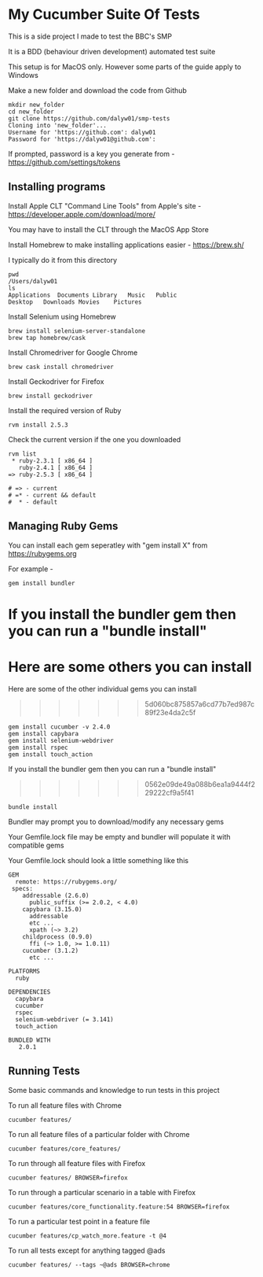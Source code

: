 # My Cucumber Suite Of Tests

This is a side project I made to test the BBC's SMP

It is a BDD (behaviour driven development) automated test suite

This setup is for MacOS only. However some parts of the guide apply to Windows

Make a new folder and download the code from Github

```
mkdir new_folder
cd new_folder
git clone https://github.com/dalyw01/smp-tests
Cloning into 'new_folder'...
Username for 'https://github.com': dalyw01
Password for 'https://dalyw01@github.com':
```

If prompted, password is a key you generate from - https://github.com/settings/tokens

## Installing programs

Install Apple CLT "Command Line Tools" from Apple's site - https://developer.apple.com/download/more/

You may have to install the CLT through the MacOS App Store

Install Homebrew to make installing applications easier - https://brew.sh/

I typically do it from this directory

```
pwd
/Users/dalyw01
ls
Applications  Documents Library   Music   Public
Desktop   Downloads Movies    Pictures
```

Install Selenium using Homebrew

```
brew install selenium-server-standalone
brew tap homebrew/cask
```

Install Chromedriver for Google Chrome

```
brew cask install chromedriver
```

Install Geckodriver for Firefox

```
brew install geckodriver
```

Install the required version of Ruby

```
rvm install 2.5.3
```

Check the current version if the one you downloaded

```
rvm list
 * ruby-2.3.1 [ x86_64 ]
   ruby-2.4.1 [ x86_64 ]
=> ruby-2.5.3 [ x86_64 ]

# => - current
# =* - current && default
#  * - default
```

## Managing Ruby Gems

You can install each gem seperatley with "gem install X" from https://rubygems.org

For example -

```
gem install bundler
```

If you install the bundler gem then you can run a "bundle install"
=======
Here are some others you can install
=======
Here are some of the other individual gems you can install
>>>>>>> 5d060bc875857a6cd77b7ed987c89f23e4da2c5f

```
gem install cucumber -v 2.4.0
gem install capybara
gem install selenium-webdriver
gem install rspec
gem install touch_action
```

If you install the bundler gem then you can run a "bundle install"
>>>>>>> 0562e09de49a088b6ea1a9444f229222cf9a5f41

```
bundle install
```

Bundler may prompt you to download/modify any necessary gems

Your Gemfile.lock file may be empty and bundler will populate it with compatible gems

Your Gemfile.lock should look a little something like this

```
GEM
  remote: https://rubygems.org/
 specs:
    addressable (2.6.0)
      public_suffix (>= 2.0.2, < 4.0)
    capybara (3.15.0)
      addressable
      etc ...
      xpath (~> 3.2)
    childprocess (0.9.0)
      ffi (~> 1.0, >= 1.0.11)
    cucumber (3.1.2)
      etc ...

PLATFORMS
  ruby

DEPENDENCIES
  capybara
  cucumber
  rspec
  selenium-webdriver (= 3.141)
  touch_action

BUNDLED WITH
   2.0.1
```

## Running Tests

Some basic commands and knowledge to run tests in this project

To run all feature files with Chrome

```
cucumber features/
```

To run all feature files of a particular folder with Chrome

```
cucumber features/core_features/
```

To run through all feature files with Firefox

```
cucumber features/ BROWSER=firefox
```

To run through a particular scenario in a table with Firefox

```
cucumber features/core_functionality.feature:54 BROWSER=firefox
```

To run a particular test point in a feature file

```
cucumber features/cp_watch_more.feature -t @4
```

To run all tests except for anything tagged @ads

```
cucumber features/ --tags ~@ads BROWSER=chrome
```
